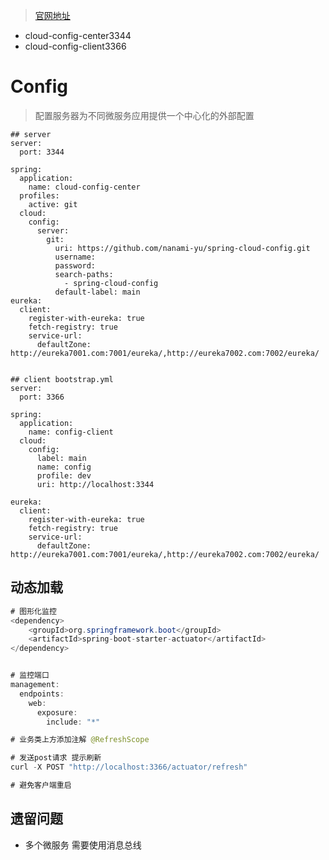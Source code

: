 > [官网地址](https://cloud.spring.io/spring-cloud-static/spring-cloud-config/2.2.1.RELEASE/reference/html/)
* cloud-config-center3344
* cloud-config-client3366

# Config
> 配置服务器为不同微服务应用提供一个中心化的外部配置
```pom
## server
server:
  port: 3344

spring:
  application:
    name: cloud-config-center
  profiles:
    active: git
  cloud:
    config:
      server:
        git:
          uri: https://github.com/nanami-yu/spring-cloud-config.git
          username:
          password:
          search-paths:
            - spring-cloud-config
          default-label: main
eureka:
  client:
    register-with-eureka: true
    fetch-registry: true
    service-url:
      defaultZone: http://eureka7001.com:7001/eureka/,http://eureka7002.com:7002/eureka/


## client bootstrap.yml
server:
  port: 3366

spring:
  application:
    name: config-client
  cloud:
    config:
      label: main
      name: config
      profile: dev
      uri: http://localhost:3344

eureka:
  client:
    register-with-eureka: true
    fetch-registry: true
    service-url:
      defaultZone: http://eureka7001.com:7001/eureka/,http://eureka7002.com:7002/eureka/

```

## 动态加载
```java
# 图形化监控
<dependency>
    <groupId>org.springframework.boot</groupId>
    <artifactId>spring-boot-starter-actuator</artifactId>
</dependency>


# 监控端口
management:
  endpoints:
    web:
      exposure:
        include: "*"

# 业务类上方添加注解 @RefreshScope

# 发送post请求 提示刷新
curl -X POST "http://localhost:3366/actuator/refresh"

# 避免客户端重启
```
## 遗留问题
* 多个微服务 需要使用消息总线
